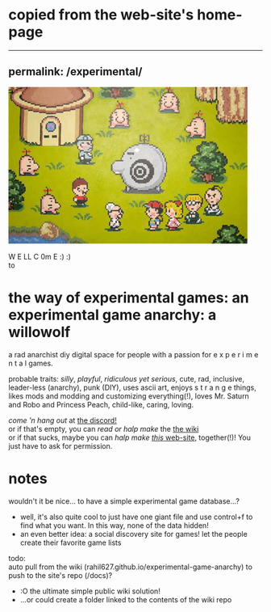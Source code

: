 # copied from the web-site's home-page
---
permalink: /experimental/
---

![](docs/earthbound-mr-saturns.jpg?raw=true)

W E LL C 0m E :) :)  
to  
# the way of experimental games: an experimental game anarchy: a willowolf
a rad anarchist diy digital space for people with a passion for e x p e r i m e n t a l games.

probable traits: *silly*, *playful*, *ridiculous yet serious*, cute, rad, inclusive, leader-less (anarchy), punk (DIY), uses ascii art, enjoys s t r a n g e things, likes mods and modding and customizing everything(!), loves Mr. Saturn and Robo and Princess Peach, child-like, caring, loving.

*come 'n hang out* at [the discord!](https://discord.gg/BsUq9n3)  
or if that's empty, you can *read or halp make* the [the wiki](https://github.com/Rahil627/experimental-game-anarchy/wiki)  
or if that sucks, maybe you can *halp make* [*this* web-site](https://github.com/Rahil627/experimental-game-anarchy/), together(!)! You just have to ask for permission.

# notes
wouldn't it be nice... to have a simple experimental game database...?    
  - well, it's also quite cool to just have one giant file and use control+f to find what you want. In this way, none of the data hidden!
  - an even better idea: a social discovery site for games! let the people create their favorite game lists

todo:  
auto pull from the wiki (rahil627.github.io/experimental-game-anarchy) to push to the site's repo (/docs)?
  - :O the ultimate simple public wiki solution!
  - ...or could create a folder linked to the contents of the wiki repo

